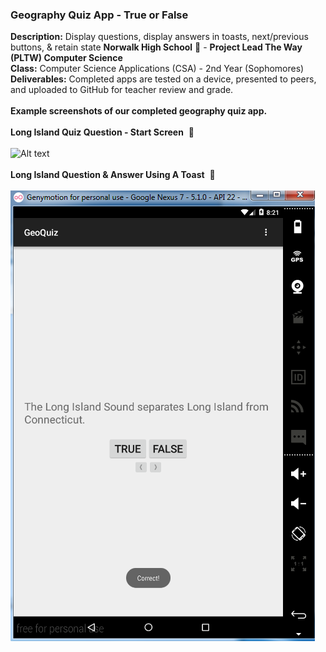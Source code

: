### Geography Quiz App - True or False<br>
<b>Description:</b> Display questions, display answers in toasts, next/previous buttons, & retain state
<b>Norwalk High School</b> :school: - <b>Project Lead The Way (PLTW) Computer Science</b><br>
<b>Class:</b> Computer Science Applications (CSA) - 2nd Year (Sophomores)<br>
<b>Deliverables:</b> Completed apps are tested on a device, presented to peers, and uploaded to GitHub for teacher review and grade.   
<br>
<b>Example screenshots of our completed geography quiz app.</b><br><br>
<b>Long Island Quiz Question - Start Screen</b>&nbsp;&nbsp;:sunflower:<br><br>
![Alt text](https://github.com/vpluma/stopwatch/blob/master/screenshots/longisland.png "Long Island Question")
<br><br>
<b>Long Island Question & Answer Using A Toast</b>&nbsp;&nbsp;:tropical_fish:<br><br>
![Alt text](https://github.com/vpluma/geoquiz/blob/master/screenshots/longisland_toast.png "Long Island Question & Answer")


